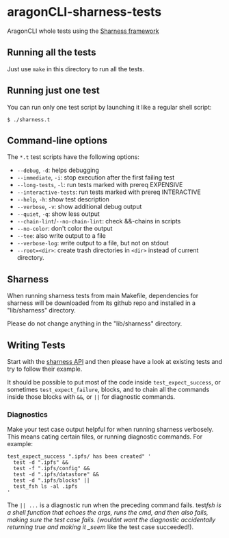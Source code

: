 # aragonCLI-sharness-tests

AragonCLI whole tests using the [Sharness framework](https://github.com/chriscool/sharness/)

## Running all the tests

Just use `make` in this directory to run all the tests.

## Running just one test

You can run only one test script by launching it like a regular shell
script:

```
$ ./sharness.t
```

## Command-line options

The `*.t` test scripts have the following options:

- `--debug`, `-d`: helps debugging
- `--immediate`, `-i`: stop execution after the first failing test
- `--long-tests`, `-l`: run tests marked with prereq EXPENSIVE
- `--interactive-tests`: run tests marked with prereq INTERACTIVE
- `--help`, `-h`: show test description
- `--verbose`, `-v`: show additional debug output
- `--quiet`, `-q`: show less output
- `--chain-lint`/`--no-chain-lint`: check &&-chains in scripts
- `--no-color`: don't color the output
- `--tee`: also write output to a file
- `--verbose-log`: write output to a file, but not on stdout
- `--root=<dir>`: create trash directories in `<dir>` instead of current directory.

## Sharness

When running sharness tests from main Makefile, dependencies for sharness
will be downloaded from its github repo and installed in a "lib/sharness"
directory.

Please do not change anything in the "lib/sharness" directory.

## Writing Tests

Start with the [sharness API](https://github.com/chriscool/sharness/blob/master/API.md) and then please have a look at existing tests and try to follow their example.

It should be possible to put most of the code inside `test_expect_success`,
or sometimes `test_expect_failure`, blocks, and to chain all the commands
inside those blocks with `&&`, or `||` for diagnostic commands.

### Diagnostics

Make your test case output helpful for when running sharness verbosely.
This means cating certain files, or running diagnostic commands.
For example:

```
test_expect_success ".ipfs/ has been created" '
  test -d ".ipfs" &&
  test -f ".ipfs/config" &&
  test -d ".ipfs/datastore" &&
  test -d ".ipfs/blocks" ||
  test_fsh ls -al .ipfs
'
```

The `|| ...` is a diagnostic run when the preceding command fails.
test*fsh is a shell function that echoes the args, runs the cmd,
and then also fails, making sure the test case fails. (wouldnt want
the diagnostic accidentally returning true and making it \_seem* like
the test case succeeded!).
